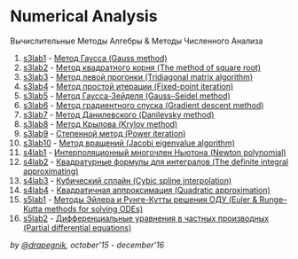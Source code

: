 # Numerical Analysis
Вычислительные Методы Алгебры & Методы Численного Анализа

1. [s3lab1](https://github.com/Drapegnik/bsu/tree/master/numerical-analysis/s3lab1) - [Метод Гаусса (Gauss method)](https://drapegnik.github.io/bsu/numerical-analysis/s3lab1/lab1.pages)
2. [s3lab2](https://github.com/Drapegnik/bsu/tree/master/numerical-analysis/s3lab2) - [Метод квадратного корня (The method of square root)](https://drapegnik.github.io/bsu/numerical-analysis/s3lab2/lab2.pages)
3. [s3lab3](https://github.com/Drapegnik/bsu/tree/master/numerical-analysis/s3lab3) - [Метод левой прогонки (Tridiagonal matrix algorithm)](https://drapegnik.github.io/bsu/numerical-analysis/s3lab3/lab3.docx)
4. [s3lab4](https://github.com/Drapegnik/bsu/tree/master/numerical-analysis/s3lab4) - [Метод простой итерации (Fixed-point iteration)](https://drapegnik.github.io/bsu/numerical-analysis/s3lab4/lab4.docx)
5. [s3lab5](https://github.com/Drapegnik/bsu/tree/master/numerical-analysis/s3lab5) - [Метод Гаусса-Зейделя (Gauss–Seidel method)](https://drapegnik.github.io/bsu/numerical-analysis/s3lab5/lab5.docx)
6. [s3lab6](https://github.com/Drapegnik/bsu/tree/master/numerical-analysis/s3lab6) - [Метод градиентного спуска (Gradient descent method)](https://drapegnik.github.io/bsu/numerical-analysis/s3lab6/lab6.docx)
7. [s3lab7](https://github.com/Drapegnik/bsu/tree/master/numerical-analysis/s3lab7) - [Метод Данилевского (Danilevsky method)](https://drapegnik.github.io/bsu/numerical-analysis/s3lab7/lab7.docx)
8. [s3lab8](https://github.com/Drapegnik/bsu/tree/master/numerical-analysis/s3lab8) - [Метод Крылова (Krylov method)](https://drapegnik.github.io/bsu/numerical-analysis/s3lab8/lab8.docx)
9. [s3lab9](https://github.com/Drapegnik/bsu/tree/master/numerical-analysis/s3lab9) - [Степенной метод (Power iteration)](https://drapegnik.github.io/bsu/numerical-analysis/s3lab9/lab9.docx)
10. [s3lab10](https://github.com/Drapegnik/bsu/tree/master/numerical-analysis/s3lab10) - [Метод вращений (Jacobi eigenvalue algorithm)](https://drapegnik.github.io/bsu/numerical-analysis/s3lab10/lab10.docx)
11. [s4lab1](https://github.com/Drapegnik/bsu/tree/master/numerical-analysis/s4lab1) - [Интерполяционный многочлен Ньютона (Newton polynomial)](https://drapegnik.github.io/bsu/numerical-analysis/s4lab1/lab1.pdf)
12. [s4lab2](https://github.com/Drapegnik/bsu/tree/master/numerical-analysis/s4lab2) - [Квадратурные формулы для интегралов (The definite integral approximating)](https://drapegnik.github.io/bsu/numerical-analysis/s4lab2/lab2.pdf)
13. [s4lab3](https://github.com/Drapegnik/bsu/tree/master/numerical-analysis/s4lab3) - [Кубический сплайн (Cybic spline interpolation)](https://drapegnik.github.io/bsu/numerical-analysis/s4lab3/lab3.pdf)
14. [s4lab4](https://github.com/Drapegnik/bsu/tree/master/numerical-analysis/s4lab4) - [Квадратичная аппроксимация (Quadratic approximation)](https://drapegnik.github.io/bsu/numerical-analysis/s4lab4/lab4.pdf)
15. [s5lab1](https://github.com/Drapegnik/bsu/tree/master/numerical-analysis/s5lab1) - [Методы Эйлера и Рунге-Кутты решения ОДУ (Euler & Runge–Kutta methods for solving ODEs)](https://drapegnik.github.io/bsu/numerical-analysis/s5lab1/lab1.pdf)
16. [s5lab2](https://github.com/Drapegnik/bsu/tree/master/numerical-analysis/s5lab2) - [Дифференциальные уравнения в частных производных (Partial differential equations)](https://drapegnik.github.io/bsu/numerical-analysis/s5lab2/lab2.pdf)

*by [@drapegnik](https://github.com/Drapegnik), october'15 - december'16*